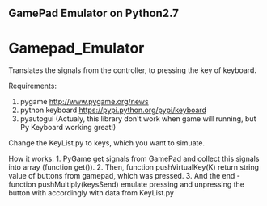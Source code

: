 ﻿## GamePad Emulator on Python2.7
# Gamepad_Emulator

Translates the signals from the controller, to pressing the key of keyboard.

Requirements:
  1. pygame http://www.pygame.org/news
  2. python keyboard https://pypi.python.org/pypi/keyboard
  3. pyautogui (Actualy, this library don't work when game will running, but Py Keyboard working great!)
  
  
Change the KeyList.py to keys, which you want to simuate.

  How it works:
    1. PyGame get signals from GamePad and collect this signals into array (function get()). 
    2. Then, function pushVirtualKey(K) return string value of buttons from gamepad, which was pressed.
    3. And the end - function pushMultiply(keysSend) emulate pressing and unpressing the button with accordingly with data from KeyList.py
  
